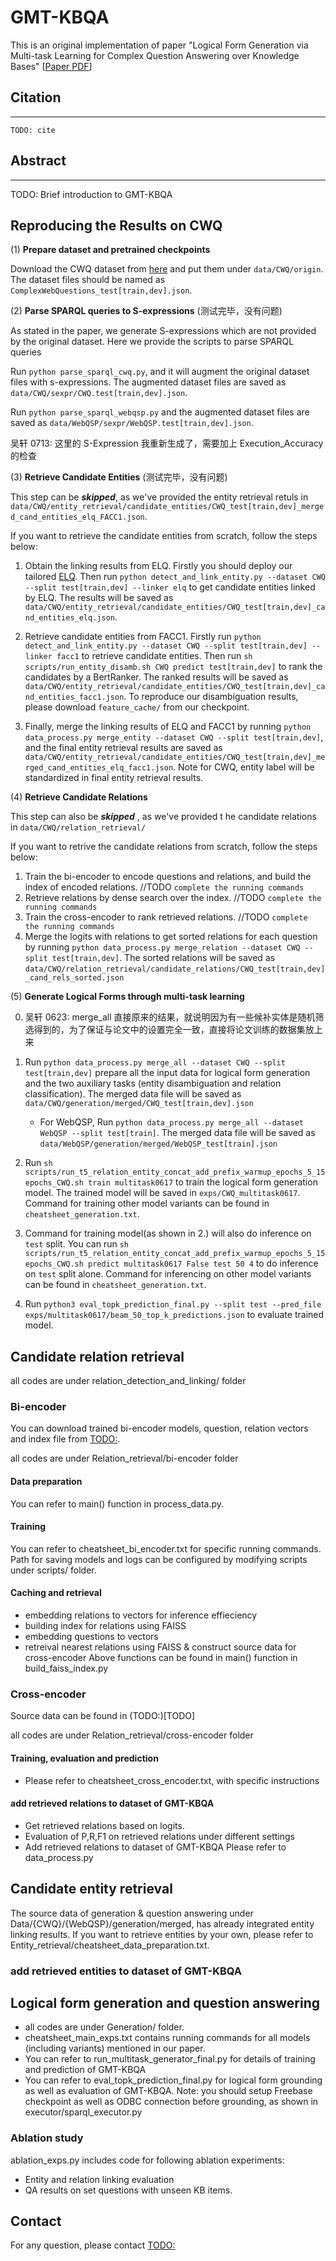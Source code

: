 GMT-KBQA
==============================

<!-- Project Organization
------------

    ├── LICENSE
    ├── README.md                         <- The top-level README for developers using this project.
    ├── cheatsheet_main_exps.txt          <- running cheatsheet of main experiments
    ├── cheatsheet_data_preparation.txt   <- running cheatsheet for data preparation, e.g., entity detection and disambiguation
    ├── common
    |   ├── components                    <- utility functions
        ├── entity_linker                 <- entity detection, linking and disambiguation
        ├── executor                      <- utility functions for executing SPARQLs
        ├── inputDataset                  <- dataset generation
        ├── models                        <- code for models of GMT-KBQA
        ├── ontology                      <- Freebase ontology information
        ├── qdt_generation                <- Deprecated
        ├── cache
        ├── feature cache
    ├── CWQ
    |   ├── data                          <- source data, ablation data and label maps for CWQ dataset
        ├── scripts                       <- shell scripts for running different setting of GMT-KBQA on CWQ dataset
        ├── exps                          <- saved models and experiment results of GMT-KBQA on CWQ dataset
        ├── saved_models                  <- saved models of relation_detection_and_linking on CWQ
    ├── old                               <- deprecated
    ├── relation_detection_and_linking
    |   ├── biEncoder                     <- code for bi-encoder: data preparation, training, vector generation, index
        ├── crossEncoder                  <- code for cross-encoder: model, training, evaluation, prediction
    ├── WebQSP
    |   ├── data                          <- source data, ablation data and label maps for CWQ dataset
        ├── scripts                       <- shell scripts for running different setting of GMT-KBQA on WebQSP dataset
        ├── saved_models                  <- saved models of relation_detection_and_linking on WebQSP
--------

<p><small>Project based on the <a target="_blank" href="https://drivendata.github.io/cookiecutter-data-science/">cookiecutter data science project template</a>. #cookiecutterdatascience</small></p> -->



<!-- ### Logical Form Generation via Multi-task Learning for Complex Question Answering over Knowledge Bases -->

This is an original implementation of paper "Logical Form Generation via Multi-task Learning for Complex Question Answering over Knowledge Bases"
[[Paper PDF](TODO:)]

## Citation
---

```
TODO: cite
```

## Abstract
---
TODO: Brief introduction to GMT-KBQA

<!-- ## Model Description

TODO:


## Code description

TODO:

## Code

The code for question answering is mainly in  `common`.

The code for candidate relations retrieval is mainly in `relation_detection_and_linking`. -->


## Reproducing the Results on CWQ
(1) **Prepare dataset and pretrained checkpoints**

Download the CWQ dataset from [here](https://www.dropbox.com/sh/7pkwkrfnwqhsnpo/AACuu4v3YNkhirzBOeeaHYala) and put them under `data/CWQ/origin`. The dataset files should be named as `ComplexWebQuestions_test[train,dev].json`.

(2) **Parse SPARQL queries to S-expressions** (测试完毕，没有问题)

As stated in the paper, we generate S-expressions which are not provided by the original dataset.
Here we provide the scripts to parse SPARQL queries 

Run `python parse_sparql_cwq.py`, and it will augment the original dataset files with s-expressions. 
The augmented dataset files are saved as `data/CWQ/sexpr/CWQ.test[train,dev].json`.

Run `python parse_sparql_webqsp.py` and the augmented dataset files are saved as `data/WebQSP/sexpr/WebQSP.test[train,dev].json`. 

吴轩 0713: 这里的 S-Expression 我重新生成了，需要加上 Execution_Accuracy 的检查

(3) **Retrieve Candidate Entities** (测试完毕，没有问题)

This step can be ***skipped***, as we've provided the entity retrieval retuls in `data/CWQ/entity_retrieval/candidate_entities/CWQ_test[train,dev]_merged_cand_entities_elq_FACC1.json`.

If you want to retrieve the candidate entities from scratch, follow the steps below:

1. Obtain the linking results from ELQ. Firstly you should deploy our tailored [ELQ](). Then run `python detect_and_link_entity.py --dataset CWQ --split test[train,dev] --linker elq` to get candidate entities linked by ELQ. The results will be saved as `data/CWQ/entity_retrieval/candidate_entities/CWQ_test[train,dev]_cand_entities_elq.json`.


2. Retrieve candidate entities from FACC1. Firstly run
`python detect_and_link_entity.py --dataset CWQ --split test[train,dev] --linker facc1` to retrieve candidate entities.
Then run `sh scripts/run_entity_disamb.sh CWQ predict test[train,dev]` to rank the candidates by a BertRanker. The ranked results will be saved as `data/CWQ/entity_retrieval/candidate_entities/CWQ_test[train,dev]_cand_entities_facc1.json`. To reproduce our disambiguation results, please download `feature_cache/` from our checkpoint.

3. Finally, merge the linking results of ELQ and FACC1 by running `python data_process.py merge_entity --dataset CWQ --split test[train,dev]`, and the final entity retrieval results are saved as `data/CWQ/entity_retrieval/candidate_entities/CWQ_test[train,dev]_merged_cand_entities_elq_facc1.json`. Note for CWQ, entity label will be standardized in final entity retrieval results.


(4) **Retrieve Candidate Relations**

This step can also be ***skipped*** , as we've provided t he candidate relations in `data/CWQ/relation_retrieval/`

If you want to retrive the candidate relations from scratch, follow the steps below:

1. Train the bi-encoder to encode questions and relations, and build the index of encoded relations. //TODO `complete the running commands`
2. Retrieve relations by dense search over the index. //TODO `complete the running commands`
3. Train the cross-encoder to rank retrieved relations. //TODO `complete the running commands`
4. Merge the logits with relations to get sorted relations for each question by running `python data_process.py merge_relation --dataset CWQ --split test[train,dev]`. The sorted relations will be saved as `data/CWQ/relation_retrieval/candidate_relations/CWQ_test[train,dev]_cand_rels_sorted.json`

(5) **Generate Logical Forms through multi-task learning**

0. 吴轩 0623: merge_all 直接原来的结果，就说明因为有一些候补实体是随机筛选得到的，为了保证与论文中的设置完全一致，直接将论文训练的数据集放上来
1. Run `python data_process.py merge_all --dataset CWQ --split test[train,dev]` prepare all the input data for logical form generation and the two auxiliary tasks (entity disambiguation and relation classification). The merged data file will be saved as `data/CWQ/generation/merged/CWQ_test[train,dev].json`

    - For WebQSP, Run `python data_process.py merge_all --dataset WebQSP --split test[train]`. The merged data file will be saved as `data/WebQSP/generation/merged/WebQSP_test[train].json`

2. Run `sh scripts/run_t5_relation_entity_concat_add_prefix_warmup_epochs_5_15epochs_CWQ.sh train multitask0617` to train the logical form generation model. The trained model will be saved in `exps/CWQ_multitask0617`. Command for training other model variants can be found in `cheatsheet_generation.txt`.
3. Command for training model(as shown in 2.) will also do inference on `test` split. You can run `sh scripts/run_t5_relation_entity_concat_add_prefix_warmup_epochs_5_15epochs_CWQ.sh predict multitask0617 False test 50 4` to do inference on `test` split alone. Command for inferencing on other model variants can be found in `cheatsheet_generation.txt`.
4. Run `python3 eval_topk_prediction_final.py --split test --pred_file exps/multitask0617/beam_50_top_k_predictions.json` to evaluate trained model.



## Candidate relation retrieval
all codes are under relation_detection_and_linking/ folder
### Bi-encoder

You can download trained bi-encoder models, question, relation vectors and index file from [TODO:](TODO:).

all codes are under Relation_retrieval/bi-encoder folder

#### Data preparation
You can refer to main() function in process_data.py.

#### Training
You can refer to cheatsheet_bi_encoder.txt for specific running commands. Path for saving models and logs can be configured by modifying scripts under scripts/ folder.

#### Caching and retrieval
- embedding relations to vectors for inference effieciency
- building index for relations using FAISS
- embedding questions to vectors
- retreival nearest relations using FAISS & construct source data for cross-encoder
Above functions can be found in main() function in build_faiss_index.py

### Cross-encoder

Source data can be found in (TODO:)[TODO]

all codes are under Relation_retrieval/cross-encoder folder

#### Training, evaluation and prediction
- Please refer to cheatsheet_cross_encoder.txt, with specific instructions

#### add retrieved relations to dataset of GMT-KBQA
- Get retrieved relations based on logits.
- Evaluation of P,R,F1 on retrieved relations under different settings
- Add retrieved relations to dataset of GMT-KBQA
Please refer to data_process.py

## Candidate entity retrieval
The source data of generation & question answering under Data/{CWQ}/{WebQSP}/generation/merged, has already integrated entity linking results.
If you want to retrieve entities by your own, please refer to Entity_retrieval/cheatsheet_data_preparation.txt.

### add retrieved entities to dataset of GMT-KBQA

## Logical form generation and question answering
- all codes are under Generation/ folder.
- cheatsheet_main_exps.txt contains running commands for all models (including variants) mentioned in our paper.
- You can refer to run_multitask_generator_final.py for details of training and prediction of GMT-KBQA
- You can refer to eval_topk_prediction_final.py for logical form grounding as well as evaluation of GMT-KBQA. Note: you should setup Freebase checkpoint as well as ODBC connection before grounding, as shown in executor/sparql_executor.py

### Ablation study
ablation_exps.py includes code for following ablation experiments:
- Entity and relation linking evaluation
- QA results on set questions with unseen KB items.

## Contact

For any question, please contact [TODO:](TODO)
